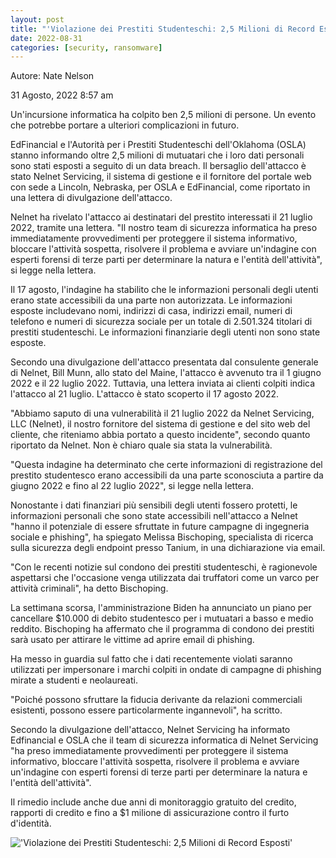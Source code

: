 ```yaml
---
layout: post
title: "'Violazione dei Prestiti Studenteschi: 2,5 Milioni di Record Esposti'"
date: 2022-08-31
categories: [security, ransomware]
---
```


Autore:
Nate Nelson

31 Agosto, 2022 8:57 am

Un'incursione informatica ha colpito ben 2,5 milioni di persone. Un evento che potrebbe portare a ulteriori complicazioni in futuro.

EdFinancial e l'Autorità per i Prestiti Studenteschi dell'Oklahoma (OSLA) stanno informando oltre 2,5 milioni di mutuatari che i loro dati personali sono stati esposti a seguito di un data breach. Il bersaglio dell'attacco è stato Nelnet Servicing, il sistema di gestione e il fornitore del portale web con sede a Lincoln, Nebraska, per OSLA e EdFinancial, come riportato in una lettera di divulgazione dell'attacco.

Nelnet ha rivelato l'attacco ai destinatari del prestito interessati il 21 luglio 2022, tramite una lettera. "Il nostro team di sicurezza informatica ha preso immediatamente provvedimenti per proteggere il sistema informativo, bloccare l'attività sospetta, risolvere il problema e avviare un'indagine con esperti forensi di terze parti per determinare la natura e l'entità dell'attività", si legge nella lettera.

Il 17 agosto, l'indagine ha stabilito che le informazioni personali degli utenti erano state accessibili da una parte non autorizzata. Le informazioni esposte includevano nomi, indirizzi di casa, indirizzi email, numeri di telefono e numeri di sicurezza sociale per un totale di 2.501.324 titolari di prestiti studenteschi. Le informazioni finanziarie degli utenti non sono state esposte.

Secondo una divulgazione dell'attacco presentata dal consulente generale di Nelnet, Bill Munn, allo stato del Maine, l'attacco è avvenuto tra il 1 giugno 2022 e il 22 luglio 2022. Tuttavia, una lettera inviata ai clienti colpiti indica l'attacco al 21 luglio. L'attacco è stato scoperto il 17 agosto 2022.

"Abbiamo saputo di una vulnerabilità il 21 luglio 2022 da Nelnet Servicing, LLC (Nelnet), il nostro fornitore del sistema di gestione e del sito web del cliente, che riteniamo abbia portato a questo incidente", secondo quanto riportato da Nelnet. Non è chiaro quale sia stata la vulnerabilità.

"Questa indagine ha determinato che certe informazioni di registrazione del prestito studentesco erano accessibili da una parte sconosciuta a partire da giugno 2022 e fino al 22 luglio 2022", si legge nella lettera.

Nonostante i dati finanziari più sensibili degli utenti fossero protetti, le informazioni personali che sono state accessibili nell'attacco a Nelnet "hanno il potenziale di essere sfruttate in future campagne di ingegneria sociale e phishing", ha spiegato Melissa Bischoping, specialista di ricerca sulla sicurezza degli endpoint presso Tanium, in una dichiarazione via email.

"Con le recenti notizie sul condono dei prestiti studenteschi, è ragionevole aspettarsi che l'occasione venga utilizzata dai truffatori come un varco per attività criminali", ha detto Bischoping.

La settimana scorsa, l'amministrazione Biden ha annunciato un piano per cancellare $10.000 di debito studentesco per i mutuatari a basso e medio reddito. Bischoping ha affermato che il programma di condono dei prestiti sarà usato per attirare le vittime ad aprire email di phishing.

Ha messo in guardia sul fatto che i dati recentemente violati saranno utilizzati per impersonare i marchi colpiti in ondate di campagne di phishing mirate a studenti e neolaureati.

"Poiché possono sfruttare la fiducia derivante da relazioni commerciali esistenti, possono essere particolarmente ingannevoli", ha scritto.

Secondo la divulgazione dell'attacco, Nelnet Servicing ha informato Edfinancial e OSLA che il team di sicurezza informatica di Nelnet Servicing "ha preso immediatamente provvedimenti per proteggere il sistema informativo, bloccare l'attività sospetta, risolvere il problema e avviare un'indagine con esperti forensi di terze parti per determinare la natura e l'entità dell'attività".

Il rimedio include anche due anni di monitoraggio gratuito del credito, rapporti di credito e fino a $1 milione di assicurazione contro il furto d'identità.

!['Violazione dei Prestiti Studenteschi: 2,5 Milioni di Record Esposti'](/PirateSec/assets/images/2022-08-31-student-loan-breach-exposes-2-5m-records.png)
